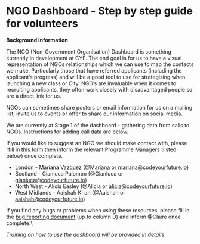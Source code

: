 # NGO Dashboard - Step by step guide for volunteers

**Background Information**

The NGO (Non-Government Organisation) Dashboard is something currently in development at CYF. The end goal is for us to have a visual representation of NGOs relationships which we can use to map the contacts we make. Particularly those that have referred applicants (including the applicant’s progress) and will be a good tool to use for strategising when launching a new class or City. NGO’s are invaluable when it comes to recruiting applicants, they often work closely with disadvantaged people so are a direct link for us.

NGOs can sometimes share posters or email information for us on a mailing list, invite us to events or offer to share our information on social media.

We are currently at Stage 1 of the dashboard - gathering data from calls to NGOs. Instructions for adding call data are below.

If you would like to suggest an NGO we should make contact with, please rfill in [this form](https://forms.gle/Ycs2iP9cm1CXQftg7) then inform the relevant Programme Managers (listed below) once complete.

* London - Mariana Vazquez (@Mariana or [mariana@codeyourfuture.io](mailto:lili@codeyourfuture.io))
* Scotland - Gianluca Palombo (@Gianluca or [gianluca@codeyourfuture.io](mailto:gianluca@codeyourfuture.io))
* North West - Alicia Easley (@Alicia or [alicia@codeyourfuture.io](mailto:barnaby@codeyourfuture.io))
* West Midlands - Aaishah Khan (@Aaishah or [aaishah@codeyourfuture.io](mailto:claire@codeyourfuture.io))

If you find any bugs or problems when using these resources, please fill in the [bug reporting document](https://docs.google.com/spreadsheets/d/1U-bttrxIFQFNZOreNHgkoJm8UOox7VJ1pQ-uHSfHEDU/edit#gid=0) (up to column D) and inform @Claire once complete.\


_Training on how to use the dashboard will be provided in details_
